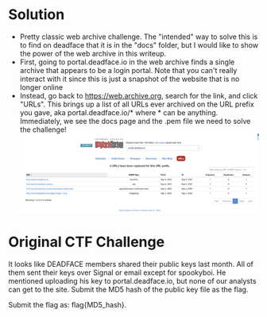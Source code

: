 # Solution
- Pretty classic web archive challenge. The "intended" way to solve this is to find on deadface that it is in the "docs" folder, but I would like to show the power of the web archive in this writeup.
- First, going to portal.deadface.io in the web archive finds a single archive that appears to be a login portal. Note that you can't really interact with it since this is just a snapshot of the website that is no longer online
- Instead, go back to https://web.archive.org, search for the link, and click "URLs". This brings up a list of all URLs ever archived on the URL prefix you gave, aka portal.deadface.io/* where * can be anything. Immediately, we see the docs page and the .pem file we need to solve the challenge! ![archive_urls.png](../../_resources/archive_urls.png)


# Original CTF Challenge
It looks like DEADFACE members shared their public keys last month. All of them sent their keys over Signal or email except for spookyboi. He mentioned uploading his key to portal.deadface.io, but none of our analysts can get to the site. Submit the MD5 hash of the public key file as the flag.

Submit the flag as: flag{MD5_hash}.